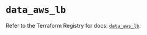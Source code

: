 # `data_aws_lb`

Refer to the Terraform Registry for docs: [`data_aws_lb`](https://registry.terraform.io/providers/hashicorp/aws/6.6.0/docs/data-sources/lb).
